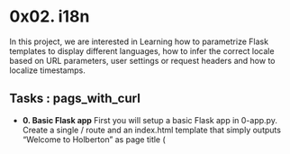 #       0x02. i18n

In this project, we are interested in Learning how to parametrize Flask templates to display different languages, how to infer the correct locale based on URL parameters, user settings or request headers and how to localize timestamps.

## Tasks : pags_with_curl

* **0. Basic Flask app**
First you will setup a basic Flask app in 0-app.py. Create a single / route and an index.html template that simply outputs “Welcome to Holberton” as page title (<title>) and “Hello world” as header (<h1>).

* **1. Basic Babel setup**

Install the Babel Flask extension:

$ pip3 install flask_babel

Then instantiate the Babel object in your app. Store it in a module-level variable named babel.

In order to configure available languages in our app, you will create a Config class that has a LANGUAGES class attribute equal to ["en", "fr"].

Use Config to set Babel’s default locale ("en") and timezone ("UTC").

Use that class as config for your Flask app.

* 

Create a get_locale function with the babel.localeselector decorator. Use request.accept_languages to determine the best match with our supported languages.

* **3. Parametrize templates*









